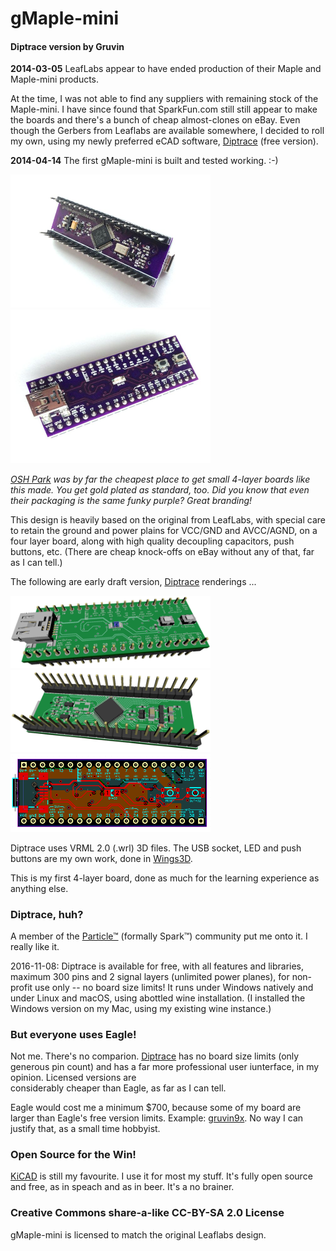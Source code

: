 # gMaple-mini
#### Diptrace version by Gruvin

**2014-03-05** LeafLabs appear to have ended production of their Maple and Maple-mini products.

At the time, I was not able to find any suppliers with remaining stock of the Maple-mini. I have 
since found that SparkFun.com still still appear to make the boards and there's a bunch of cheap
almost-clones on eBay. Even though the Gerbers from Leaflabs are available somewhere, I decided 
to roll my own, using my newly preferred eCAD software, [Diptrace](http://diptrace.com) (free version).

**2014-04-14** The first gMaple-mini is built and tested working. :-)

<img src="img/first-build-1.jpg" width="320">
<img src="img/first-build-2.jpg" width="320">

*[OSH Park](https://oshpark.com/) was by far the cheapest place to get small 4-layer boards like this made. You get 
gold plated as standard, too. Did you know that even their packaging is the same funky purple? Great branding!*

This design is heavily based on the original from LeafLabs, with special care to retain the ground 
and power plains for VCC/GND and AVCC/AGND, on a four layer board, along with high quality decoupling 
capacitors, push buttons, etc. (There are cheap knock-offs on eBay without any of that, far as I can tell.)

The following are early draft version, [Diptrace](http://diptrace.com) renderings ...

<img src="img/gmaple-mini-3d.png" width="320">
<img src="img/gmaple-mini-3db.png" width="320">
<img src="img/gmaple-mini.png" width="320">

Diptrace uses VRML 2.0 (.wrl) 3D files. The USB socket, LED and push buttons are my own work, done in [Wings3D](www.wings3d.com/).

This is my first 4-layer board, done as much for the learning experience as anything else.

### Diptrace, huh?
A member of the [Particle™](https://particle.io) (formally Spark™) community put me onto it. I really like it.

2016-11-08: Diptrace is available for free, with all features and libraries, maximum 300 pins and 2 signal layers 
(unlimited power planes), for non-profit use only -- no board size limits! It runs under Windows natively and under Linux and macOS, using abottled wine installation. (I installed the Windows version on my Mac, using my existing wine instance.)

### But everyone uses Eagle! 
Not me. There's no comparion. [Diptrace](http://diptrace.com) has no board size limits (only generous 
pin count) and has a far more professional user iunterface, in my opinion. Licensed versions are  
considerably cheaper than Eagle, as far as I can tell.

Eagle would cost me a minimum $700, because some of my board are larger than Eagle's free version limits.
Example: [gruvin9x](https://github.com/gruvin/gruvin9x). No way I can justify that, as a small time hobbyist.

### Open Source for the Win!
[KiCAD](http://kicad-pcb.org/) is still my favourite. I use it for most my stuff. It's fully open source and 
free, as in speach and as in beer. It's a no brainer.

### Creative Commons share-a-like CC-BY-SA 2.0 License
gMaple-mini is licensed to match the original Leaflabs design. 
